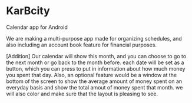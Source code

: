 # KarBcity

Calendar app for Android

We are making a multi-purpose app made for organizing schedules, and also including an account book feature for financial purposes.

[Addition]
Our calendar will show this month, and you can choose to go to the next month or go back to the month before. each date will be set as a button, which you can press to put in information about how much money you spent that day. Also, an optional feature would be a window at the bottom of the screen to show the average amount of money spent on an everyday basis and show the total amout of money spent that month. we will also color and make sure that the layout is pleasing to see.
